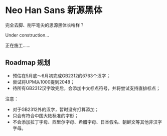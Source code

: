 # Neo Han Sans  新源黑体

完全去脚、削平笔尖的思源黑体长啥样？

Under construction...

正在施工……

## Roadmap 规划

- 预估在5月底～6月初完成GB2312的6763个汉字；
- 尝试将UPM从1000提到2048；
- 待所有GB2312汉字改完后，会添加中文标点符号，并将尝试支持直排标点；

注意：
- 对于GB2312外的汉字，暂时没有打算添加；
- 只会有符合中国大陆标准的字形；
- 不会添加拉丁字母、西里尔字母、希腊字母、日本假名、朝鲜文等其他非汉字字母。